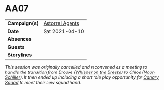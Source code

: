 # AA07

|||
| --- | --- |
| **Campaign(s)** | [Astorrel Agents](../campaigns/astorrel-agents/astorrel-agents.md) | session.2
| **Date** | Sat 2021-04-10 |
| **Absences** | |
| **Guests** | |
| **Storylines** | |

*This session was originally cancelled and reconvened as a meeting to handle the transition from Brooke ([Whisper on the Breeze](../characters/whisper-on-the-breeze.md)) to Chloe ([Noon Schiller](../characters/noon-schiller.md)). It then ended up including a short role play opportunity for [Canary Squad](../organisations/astorrel/squads/canary-squad.md) to meet their new squad hand.*
